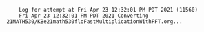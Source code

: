         Log for attempt at Fri Apr 23 12:32:01 PM PDT 2021 (11560)
        Fri Apr 23 12:32:01 PM PDT 2021 Converting 21MATH530/KBe21math530floFastMultiplicationWithFFT.org...
